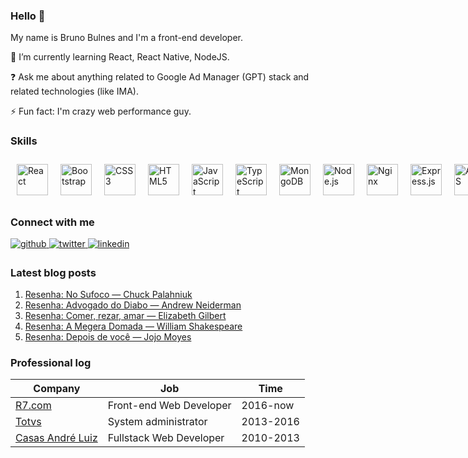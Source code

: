 ### Hello 👋

My name is Bruno Bulnes and I'm a front-end developer.

🌱 I’m currently learning React, React Native, NodeJS.

❓ Ask me about anything related to Google Ad Manager (GPT) stack and related technologies (like IMA).

⚡ Fun fact: I'm crazy web performance guy.

### Skills 
<div style="display: flex; justify-content: space-between">
<img style="margin: 10px" src="https://devicons.github.io/devicon/devicon.git/icons/react/react-original-wordmark.svg" alt="React" height="50" />  
<img style="margin: 10px" src="https://devicons.github.io/devicon/devicon.git/icons/bootstrap/bootstrap-plain.svg" alt="Bootstrap" height="50" />  
<img style="margin: 10px" src="https://devicons.github.io/devicon/devicon.git/icons/css3/css3-original-wordmark.svg" alt="CSS3" height="50" />  
<img style="margin: 10px" src="https://devicons.github.io/devicon/devicon.git/icons/html5/html5-original-wordmark.svg" alt="HTML5" height="50" />  
<img style="margin: 10px" src="https://devicons.github.io/devicon/devicon.git/icons/javascript/javascript-original.svg" alt="JavaScript" height="50" />  
<img style="margin: 10px" src="https://devicons.github.io/devicon/devicon.git/icons/typescript/typescript-original.svg" alt="TypeScript" height="50" />    
<img style="margin: 10px" src="https://devicons.github.io/devicon/devicon.git/icons/mongodb/mongodb-original-wordmark.svg" alt="MongoDB" height="50" />  
<img style="margin: 10px" src="https://devicons.github.io/devicon/devicon.git/icons/nodejs/nodejs-original-wordmark.svg" alt="Node.js" height="50" />  
<img style="margin: 10px" src="https://devicons.github.io/devicon/devicon.git/icons/nginx/nginx-original.svg" alt="Nginx" height="50" />  
<img style="margin: 10px" src="https://devicons.github.io/devicon/devicon.git/icons/express/express-original-wordmark.svg" alt="Express.js" height="50" />  
<img style="margin: 10px" src="https://devicons.github.io/devicon/devicon.git/icons/amazonwebservices/amazonwebservices-original-wordmark.svg" alt="AWS" height="50" />  
<img style="margin: 10px" src="https://devicons.github.io/devicon/devicon.git/icons/linux/linux-original.svg" alt="Linux" height="50" />  
<img style="margin: 10px" src="https://www.vectorlogo.zone/logos/git-scm/git-scm-icon.svg" alt="Git" height="50" />  
<img style="margin: 10px" src="https://www.vectorlogo.zone/logos/gnu_bash/gnu_bash-icon.svg" alt="Bash" height="50" />  
</div>

### Connect with me  
<div>
<a href="https://github.com/bulnes" target="_blank">
<img src=https://img.shields.io/badge/github-%2324292e.svg?&style=for-the-badge&logo=github&logoColor=white alt=github style="margin-bottom: 5px;" />
</a>
<a href="https://twitter.com/BulnesBruno" target="_blank">
<img src=https://img.shields.io/badge/twitter-%2300acee.svg?&style=for-the-badge&logo=twitter&logoColor=white alt=twitter style="margin-bottom: 5px;" />
</a>
<a href="https://www.linkedin.com/in/brunocesarbulnes/" target="_blank">
<img src=https://img.shields.io/badge/linkedin-%231E77B5.svg?&style=for-the-badge&logo=linkedin&logoColor=white alt=linkedin style="margin-bottom: 5px;" />
</a>
</div>  

### Latest blog posts

1. [Resenha: No Sufoco — Chuck Palahniuk](https://bulnes.github.io/no-sufoco.html)
1. [Resenha: Advogado do Diabo — Andrew Neiderman](https://bulnes.github.io/advogado-do-diabo.html)
1. [Resenha: Comer, rezar, amar — Elizabeth Gilbert](https://bulnes.github.io/comer-rezar-amar.html)
1. [Resenha: A Megera Domada — William Shakespeare](https://bulnes.github.io/a-megera-domada.html)
1. [Resenha: Depois de você — Jojo Moyes](https://bulnes.github.io/depois-de-voce.html)

### Professional log

| Company                                             |   Job                       |   Time        |
| ---                                                 |   ---                       |   ---         |
| [R7.com](https://www.r7.com/)                       |   Front-end Web Developer   |   2016-now    |
| [Totvs](https://www.totvs.com/)                     |   System administrator      |   2013-2016   |
| [Casas André Luiz](http://casasandreluiz.org.br/)   |   Fullstack Web Developer   |   2010-2013   |
